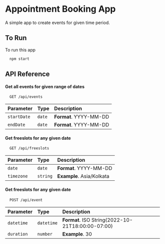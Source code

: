 # Appointment Booking App

A simple app to create events for given time period.



## To Run

To run this app

```bash
  npm start
```


## API Reference

#### Get all events for given range of dates

```http
  GET /api/events
```

| Parameter | Type     | Description                |
| :-------- | :------- | :------------------------- |
| `startDate` | `date` | **Format**. YYYY-MM-DD |
| `endDate` | `date` | **Format**. YYYY-MM-DD |

#### Get freeslots for any given date

```http
  GET /api/freeslots
```

| Parameter | Type     | Description                       |
| :-------- | :------- | :-------------------------------- |
| `date`      | `date` | **Format**. YYYY-MM-DD |
| `timezone`      | `string` | **Example**. Asia/Kolkata |


#### Get freeslots for any given date

```http
  POST /api/event
```

| Parameter | Type     | Description                       |
| :-------- | :------- | :-------------------------------- |
| `datetime`      | `datetime` | **Format**. ISO String(2022-10-21T18:00:00-07:00)| 
| `duration`      | `number` | **Example**. 30 |




